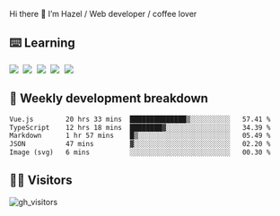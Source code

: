 
Hi there 👋 I’m Hazel / Web developer / coffee lover

## ⌨️ Learning

<samp>
 <a href="https://github.com/vuejs/core"><img src="https://api.iconify.design/logos:vue.svg" /></a>
  <a href="https://github.com/vuejs/core"><img src="https://api.iconify.design/logos:react.svg" /></a>
  <a href="https://github.com/vitejs/vite"><img src="https://api.iconify.design/logos:vitejs.svg" /></a>
  <a href="https://github.com/microsoft/TypeScript"><img src="https://api.iconify.design/logos:typescript-icon.svg" /></a> 
  <a href="https://github.com/unocss/unocss"><img src="https://api.iconify.design/logos:unocss.svg" /></a>
  

</samp>


## 🦀 Weekly development breakdown

<!--START_SECTION:waka-->

```txt
Vue.js        20 hrs 33 mins  ██████████████▒░░░░░░░░░░   57.41 %
TypeScript    12 hrs 18 mins  ████████▓░░░░░░░░░░░░░░░░   34.39 %
Markdown      1 hr 57 mins    █▒░░░░░░░░░░░░░░░░░░░░░░░   05.49 %
JSON          47 mins         ▓░░░░░░░░░░░░░░░░░░░░░░░░   02.20 %
Image (svg)   6 mins          ░░░░░░░░░░░░░░░░░░░░░░░░░   00.30 %
```

<!--END_SECTION:waka-->
## 👬🏻 Visitors

![gh_visitors](https://profile-counter.glitch.me/Hazel-Lin/count.svg)

